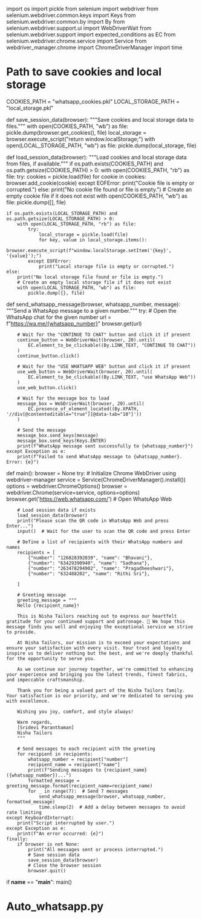 import os
import pickle
from selenium import webdriver
from selenium.webdriver.common.keys import Keys
from selenium.webdriver.common.by import By
from selenium.webdriver.support.ui import WebDriverWait
from selenium.webdriver.support import expected_conditions as EC
from selenium.webdriver.chrome.service import Service
from webdriver_manager.chrome import ChromeDriverManager
import time

# Path to save cookies and local storage
COOKIES_PATH = "whatsapp_cookies.pkl"
LOCAL_STORAGE_PATH = "local_storage.pkl"

def save_session_data(browser):
    """Save cookies and local storage data to files."""
    with open(COOKIES_PATH, "wb") as file:
        pickle.dump(browser.get_cookies(), file)
    local_storage = browser.execute_script("return window.localStorage;")
    with open(LOCAL_STORAGE_PATH, "wb") as file:
        pickle.dump(local_storage, file)

def load_session_data(browser):
    """Load cookies and local storage data from files, if available."""
    if os.path.exists(COOKIES_PATH) and os.path.getsize(COOKIES_PATH) > 0:
        with open(COOKIES_PATH, "rb") as file:
            try:
                cookies = pickle.load(file)
                for cookie in cookies:
                    browser.add_cookie(cookie)
            except EOFError:
                print("Cookie file is empty or corrupted.")
    else:
        print("No cookie file found or file is empty.")
        # Create an empty cookie file if it does not exist
        with open(COOKIES_PATH, "wb") as file:
            pickle.dump([], file)

    if os.path.exists(LOCAL_STORAGE_PATH) and os.path.getsize(LOCAL_STORAGE_PATH) > 0:
        with open(LOCAL_STORAGE_PATH, "rb") as file:
            try:
                local_storage = pickle.load(file)
                for key, value in local_storage.items():
                    browser.execute_script(f"window.localStorage.setItem('{key}', '{value}');")
            except EOFError:
                print("Local storage file is empty or corrupted.")
    else:
        print("No local storage file found or file is empty.")
        # Create an empty local storage file if it does not exist
        with open(LOCAL_STORAGE_PATH, "wb") as file:
            pickle.dump({}, file)

def send_whatsapp_message(browser, whatsapp_number, message):
    """Send a WhatsApp message to a given number."""
    try:
        # Open the WhatsApp chat for the given number
        url = f"https://wa.me/{whatsapp_number}"
        browser.get(url)

        # Wait for the "CONTINUE TO CHAT" button and click it if present
        continue_button = WebDriverWait(browser, 20).until(
            EC.element_to_be_clickable((By.LINK_TEXT, "CONTINUE TO CHAT"))
        )
        continue_button.click()

        # Wait for the "USE WHATSAPP WEB" button and click it if present
        use_web_button = WebDriverWait(browser, 20).until(
            EC.element_to_be_clickable((By.LINK_TEXT, "use WhatsApp Web"))
        )
        use_web_button.click()

        # Wait for the message box to load
        message_box = WebDriverWait(browser, 20).until(
            EC.presence_of_element_located((By.XPATH, '//div[@contenteditable="true"][@data-tab="10"]'))
        )

        # Send the message
        message_box.send_keys(message)
        message_box.send_keys(Keys.ENTER)
        print(f"WhatsApp message sent successfully to {whatsapp_number}")
    except Exception as e:
        print(f"Failed to send WhatsApp message to {whatsapp_number}. Error: {e}")

def main():
    browser = None
    try:
        # Initialize Chrome WebDriver using webdriver-manager
        service = Service(ChromeDriverManager().install())
        options = webdriver.ChromeOptions()
        browser = webdriver.Chrome(service=service, options=options)
        browser.get('https://web.whatsapp.com/')  # Open WhatsApp Web

        # Load session data if exists
        load_session_data(browser)
        print("Please scan the QR code in WhatsApp Web and press Enter...")
        input()  # Wait for the user to scan the QR code and press Enter

        # Define a list of recipients with their WhatsApp numbers and names
        recipients = [
            {"number": "126828392039", "name": "Bhavani"},
            {"number": "63429390940", "name": "Sadhana"},
            {"number": "263478294902", "name": "Pragadheeshwari"},
            {"number": "632488202", "name": "Rithi Sri"},
            
        ]

        # Greeting message
        greeting_message = """
        Hello {recipient_name}!

        This is Nisha Tailors reaching out to express our heartfelt gratitude for your continued support and patronage. 🌟 We hope this message finds you well and enjoying the exceptional service we strive to provide.

        At Nisha Tailors, our mission is to exceed your expectations and ensure your satisfaction with every visit. Your trust and loyalty inspire us to deliver nothing but the best, and we're deeply thankful for the opportunity to serve you.

        As we continue our journey together, we're committed to enhancing your experience and bringing you the latest trends, finest fabrics, and impeccable craftsmanship.

        Thank you for being a valued part of the Nisha Tailors family. Your satisfaction is our priority, and we're dedicated to serving you with excellence.

        Wishing you joy, comfort, and style always!

        Warm regards,
        [Sridevi Paranthaman]
        Nisha Tailors
        """

        # Send messages to each recipient with the greeting
        for recipient in recipients:
            whatsapp_number = recipient["number"]
            recipient_name = recipient["name"]
            print(f"Sending messages to {recipient_name} ({whatsapp_number})...")
            formatted_message = greeting_message.format(recipient_name=recipient_name)
            for _ in range(7):  # Send 7 messages
                send_whatsapp_message(browser, whatsapp_number, formatted_message)
                time.sleep(2)  # Add a delay between messages to avoid rate limiting
    except KeyboardInterrupt:
        print("Script interrupted by user.")
    except Exception as e:
        print(f"An error occurred: {e}")
    finally:
        if browser is not None:
            print("All messages sent or process interrupted.")
            # Save session data
            save_session_data(browser)
            # Close the browser session
            browser.quit()

if __name__ == "__main__":
    main()
# Auto_whatsapp.py
